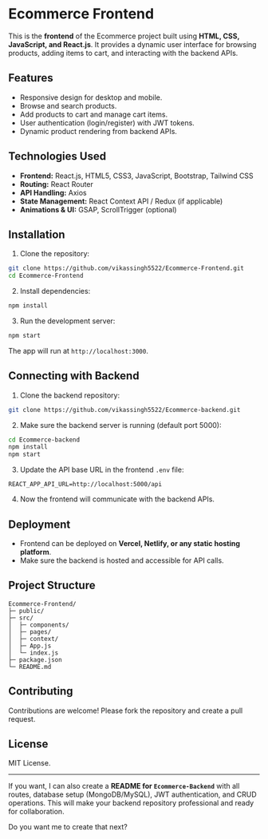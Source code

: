 
# Ecommerce Frontend

This is the **frontend** of the Ecommerce project built using **HTML, CSS, JavaScript, and React.js**. It provides a dynamic user interface for browsing products, adding items to cart, and interacting with the backend APIs.

## Features

* Responsive design for desktop and mobile.
* Browse and search products.
* Add products to cart and manage cart items.
* User authentication (login/register) with JWT tokens.
* Dynamic product rendering from backend APIs.

## Technologies Used

* **Frontend:** React.js, HTML5, CSS3, JavaScript, Bootstrap, Tailwind CSS
* **Routing:** React Router
* **API Handling:** Axios
* **State Management:** React Context API / Redux (if applicable)
* **Animations & UI:** GSAP, ScrollTrigger (optional)

## Installation

1. Clone the repository:

```bash
git clone https://github.com/vikassingh5522/Ecommerce-Frontend.git
cd Ecommerce-Frontend
```

2. Install dependencies:

```bash
npm install
```

3. Run the development server:

```bash
npm start
```

The app will run at `http://localhost:3000`.

## Connecting with Backend

1. Clone the backend repository:

```bash
git clone https://github.com/vikassingh5522/Ecommerce-backend.git
```

2. Make sure the backend server is running (default port 5000):

```bash
cd Ecommerce-backend
npm install
npm start
```

3. Update the API base URL in the frontend `.env` file:

```
REACT_APP_API_URL=http://localhost:5000/api
```

4. Now the frontend will communicate with the backend APIs.

## Deployment

* Frontend can be deployed on **Vercel, Netlify, or any static hosting platform**.
* Make sure the backend is hosted and accessible for API calls.

## Project Structure

```
Ecommerce-Frontend/
├─ public/
├─ src/
│  ├─ components/
│  ├─ pages/
│  ├─ context/
│  ├─ App.js
│  └─ index.js
├─ package.json
└─ README.md
```

## Contributing

Contributions are welcome! Please fork the repository and create a pull request.

## License

MIT License.

---

If you want, I can also create a **README for `Ecommerce-Backend`** with all routes, database setup (MongoDB/MySQL), JWT authentication, and CRUD operations. This will make your backend repository professional and ready for collaboration.

Do you want me to create that next?
